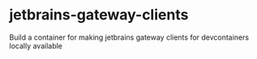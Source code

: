 # jetbrains-gateway-clients
Build a container for making jetbrains gateway clients for devcontainers locally available
